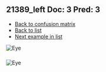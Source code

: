 ## 21389_left Doc: 3 Pred: 3
- [Back to confusion matrix](https://github.com/juliandewit/kaggle_retinopathy/blob/master/matrix.md)
- [Back to list](https://github.com/juliandewit/kaggle_retinopathy/blob/master/lists/33/list.md)
- [Next example in list](https://github.com/juliandewit/kaggle_retinopathy/blob/master/lists/33/21/21580_left.md)

![Eye](https://retinopaty.blob.core.windows.net/size1024/21389_left_3.jpeg)

### 

![Eye]()
